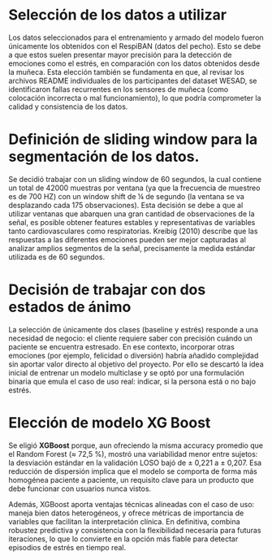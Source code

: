 # Selección de los datos a utilizar
Los datos seleccionados para el entrenamiento y armado del modelo fueron únicamente los obtenidos con el RespiBAN (datos del pecho). Esto se debe a que estos suelen presentar mayor precisión para la detección de emociones como el estrés, en comparación con los datos obtenidos desde la muñeca.
Esta elección también se fundamenta en que, al revisar los archivos README individuales de los participantes del dataset WESAD, se identificaron fallas recurrentes en los sensores de muñeca (como colocación incorrecta o mal funcionamiento), lo que podría comprometer la calidad y consistencia de los datos.

# Definición de sliding window para la segmentación de los datos.
Se decidió trabajar con un sliding window de 60 segundos, la cual contiene un total de 42000 muestras por ventana (ya que la frecuencia de muestreo es de 700 HZ)  con un window shift de ¼ de segundo (la ventana se va desplazando cada 175 observaciones). Esta decisión se debe a que al utilizar ventanas que abarquen una gran cantidad de observaciones de la señal, es posible obtener features estables y representativas de variables tanto cardiovasculares como respiratorias.
Kreibig (2010) describe que las respuestas a las diferentes emociones pueden ser mejor capturadas al analizar amplios segmentos de la señal, precisamente la medida estándar utilizada es de 60 segundos. 

# Decisión de trabajar con dos estados de ánimo
La selección de únicamente dos clases (baseline y estrés) responde a una necesidad de negocio: el cliente requiere saber con precisión cuándo un paciente se encuentra estresado. En ese contexto, incorporar otras emociones (por ejemplo, felicidad o diversión) habría añadido complejidad sin aportar valor directo al objetivo del proyecto. 
Por ello se descartó la idea inicial de entrenar un modelo multiclase y se optó por una formulación binaria que emula el caso de uso real: indicar, si la persona está o no bajo estrés.


# Elección de modelo XG Boost
Se eligió **XGBoost** porque, aun ofreciendo la misma accuracy promedio que el Random Forest (≈ 72,5 %), mostró una variabilidad menor entre sujetos: la desviación estándar en la validación LOSO bajó de ± 0,221 a ± 0,207. Esa reducción de dispersión implica que el modelo se comporta de forma más homogénea paciente a paciente, un requisito clave para un producto que debe funcionar con usuarios nunca vistos.

Además, XGBoost aporta ventajas técnicas alineadas con el caso de uso: maneja bien datos heterogéneos, y ofrece métricas de importancia de variables que facilitan la interpretación clínica. En definitiva, combina robustez predictiva y consistencia con la flexibilidad necesaria para futuras iteraciones, lo que lo convierte en la opción más fiable para detectar episodios de estrés en tiempo real.
